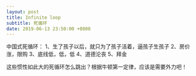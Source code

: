 ```yaml
---
layout: post
title: Infinite loop
subtitle: 死循环
date: 2019-06-13 23:50:00 +0800
---
```

中国式死循环：
1、生了孩子以后，就只为了孩子活着，逼孩子生孩子
2、房价涨，限购
3、底线低，低，低
4、道德沦丧
5、拜金

这些惯性如此大的死循环怎么跳出？根据牛顿第一定律，应该是需要外力吧！





